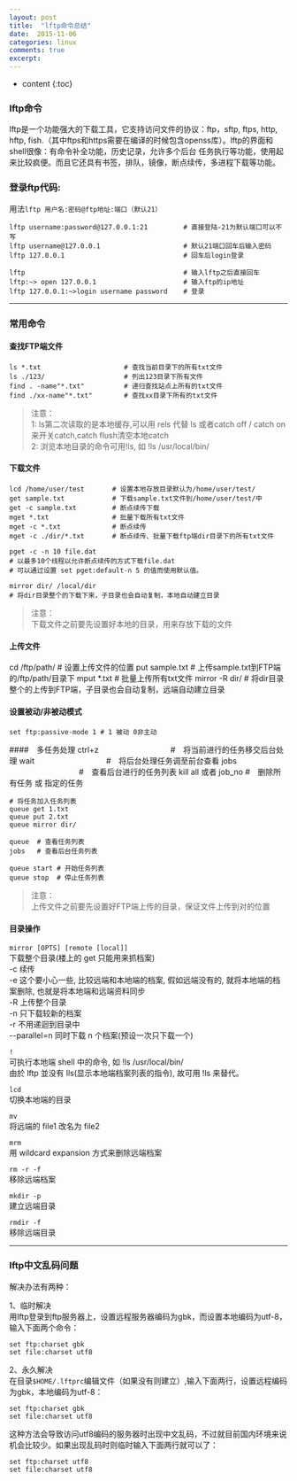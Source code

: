 ```yaml
---
layout: post
title:  "lftp命令总结"
date:  2015-11-06 
categories: linux
comments: true
excerpt:
---
```


* content
{:toc}

### lftp命令
lftp是一个功能强大的下载工具，它支持访问文件的协议：ftp，sftp, ftps, http, hftp, fish.（其中ftps和https需要在编译的时候包含openss库）。lftp的界面和shell很像：有命令补全功能，历史记录，允许多个后台 任务执行等功能，使用起来比较疯便。而且它还具有书签，排队，镜像，断点续传，多进程下载等功能。



### 登录ftp代码:

用法`lftp 用户名:密码@ftp地址:端口（默认21）`

	lftp username:password@127.0.0.1:21         # 直接登陆-21为默认端口可以不写
	lftp username@127.0.0.1                     # 默认21端口回车后输入密码
	lftp 127.0.0.1                              # 回车后login登录
	
	lftp						                # 输入lftp之后直接回车 
	lftp:~> open 127.0.0.1                      # 输入ftp的ip地址
	lftp 127.0.0.1:~>login username password    # 登录

---

### 常用命令

#### 查找FTP端文件
	ls *.txt                     # 查找当前目录下的所有txt文件
	ls ./123/                    # 列出123目录下所有文件
	find . -name"*.txt"          # 递归查找站点上所有的txt文件
	find ./xx-name"*.txt"        # 查找xx目录下所有的txt文件

>注意：  
1: ls第二次读取的是本地缓存,可以用 rels 代替 ls 或者catch off / catch on 来开关catch,catch flush清空本地catch  
2: 浏览本地目录的命令可用!ls, 如 !ls /usr/local/bin/  

#### 下载文件

	lcd /home/user/test       # 设置本地存放目录默认为/home/user/test/
	get sample.txt            # 下载sample.txt文件到/home/user/test/中
	get -c sample.txt         # 断点续传下载
	mget *.txt                # 批量下载所有txt文件
	mget -c *.txt             # 断点续传
	mget -c ./dir/*.txt       # 断点续传、批量下载ftp端dir目录下的所有txt文件

	pget -c -n 10 file.dat
	# 以最多10个线程以允许断点续传的方式下载file.dat
	# 可以通过设置 set pget:default-n 5 的值而使用默认值。
	
	mirror dir/ /local/dir
	# 将dir目录整个的下载下来，子目录也会自动复制，本地自动建立目录

>注意：  
下载文件之前要先设置好本地的目录，用来存放下载的文件

#### 上传文件
cd /ftp/path/      # 设置上传文件的位置
put sample.txt       # 上传sample.txt到FTP端的/ftp/path/目录下
mput *.txt           # 批量上传所有txt文件
mirror -R dir/       # 将dir目录整个的上传到FTP端，子目录也会自动复制，远端自动建立目录

#### 设置被动/非被动模式
	set ftp:passive-mode 1 # 1 被动 0非主动

####　多任务处理
	ctrl+z 　　　　　　　　　#　将当前进行的任务移交后台处理
	wait   　　　　　　　　　#　将后台处理任务调至前台查看
	jobs   　　　　　　　　　#　查看后台进行的任务列表
	kill all 或者 job_no   #　删除所有任务 或 指定的任务
	
	# 将任务加入任务列表
	queue get 1.txt
	queue put 2.txt
	queue mirror dir/ 
	
	queue  # 查看任务列表
	jobs   # 查看后台任务列表
	
	queue start # 开始任务列表
	queue stop  # 停止任务列表

>注意：  
上传文件之前要先设置好FTP端上传的目录，保证文件上传到对的位置

#### 目录操作

`mirror [OPTS] [remote [local]]`  
下载整个目录(楼上的 get 只能用来抓档案)  
-c 续传  
-e 这个要小心一些, 比较远端和本地端的档案, 假如远端没有的, 就将本地端的档案删除, 也就是将本地端和远端资料同步  
-R 上传整个目录  
-n 只下载较新的档案  
-r 不用递迴到目录中  
--parallel=n 同时下载 n 个档案(预设一次只下载一个)  

`!`  
可执行本地端 shell 中的命令, 如 !ls /usr/local/bin/  
由於 lftp 並没有 lls(显示本地端档案列表的指令), 故可用 !ls 来替代。

`lcd`  
切换本地端的目录

`mv`  
将远端的 file1 改名为 file2

`mrm`  
用 wildcard expansion 方式来删除远端档案

`rm -r -f`  
移除远端档案

`mkdir -p`  
建立远端目录

`rmdir -f`  
移除远端目录

---

### lftp中文乱码问题

解决办法有两种：

1、临时解决  
用lftp登录到ftp服务器上，设置远程服务器编码为gbk，而设置本地编码为utf-8，输入下面两个命令：
	
	set ftp:charset gbk
	set file:charset utf8

2、永久解决  
在目录`$HOME/.lftprc`编辑文件（如果没有则建立）,输入下面两行，设置远程编码为gbk，本地编码为utf-8：

	set ftp:charset gbk
	set file:charset utf8

这种方法会导致访问utf8编码的服务器时出现中文乱码，不过就目前国内环境来说机会比较少。如果出现乱码时则临时输入下面两行就可以了：

	set ftp:charset utf8
	set file:charset utf8

